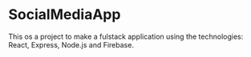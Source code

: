 # SocialMediaApp

This os a project to make a fulstack application using the technologies: React, Express, Node.js and Firebase.
